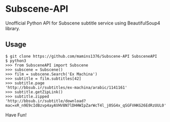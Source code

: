 # Subscene-API
Unofficial Python API for Subscene subtitle service using BeautifulSoup4 library.

## Usage
```
$ git clone https://github.com/mamins1376/Subscene-API SubsceneAPI
$ python3
>>> from SubsceneAPI import Subscene
>>> subscene = Subscene()
>>> film = subscene.Search('Ex Machina')
>>> subtitle = film.subtitles[42]
>>> subtitle.page
'http://bbsub.ir/subtitles/ex-machina/arabic/1141161'
>>> subtitle.getZipLink()
>>> subtitle.zipped
'http://bbsub.ir/subtitle/download?mac=xR_n9E9cIdBzvp4ayAVHV8N7lDHHWIpZarWcT4l_j0SG4x_qSGFVHKG26EdRzUUL0'
```

Have Fun!
